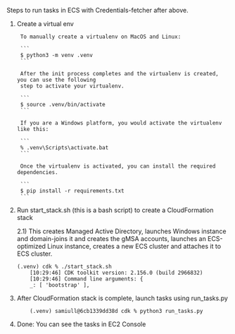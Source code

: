 Steps to run tasks in ECS with Credentials-fetcher after above.

1) Create a virtual env

        To manually create a virtualenv on MacOS and Linux:

        ```
        $ python3 -m venv .venv
        ```

        After the init process completes and the virtualenv is created, you can use the following
        step to activate your virtualenv.

        ```
        $ source .venv/bin/activate
        ```

        If you are a Windows platform, you would activate the virtualenv like this:

        ```
        % .venv\Scripts\activate.bat
        ```

        Once the virtualenv is activated, you can install the required dependencies.

        ```
        $ pip install -r requirements.txt
        ```

2) Run start_stack.sh (this is a bash script) to create a CloudFormation stack

   2.1) This creates Managed Active Directory, launches Windows instance and domain-joins it and creates the gMSA accounts, launches an ECS-optimized Linux instance, creates a new ECS cluster and attaches it to ECS cluster.
    ```
    (.venv) cdk % ./start_stack.sh
        [10:29:46] CDK toolkit version: 2.156.0 (build 2966832)
        [10:29:46] Command line arguments: {
        _: [ 'bootstrap' ],
    ```

3) After CloudFormation stack is complete, launch tasks using run_tasks.py
    ```
        (.venv) samiull@6cb1339dd38d cdk % python3 run_tasks.py
4) Done: You can see the tasks in EC2 Console


